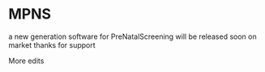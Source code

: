# MPNS 

a new generation software for PreNatalScreening
will be released soon on market 
thanks for support

More edits
